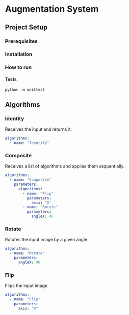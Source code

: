 # Augmentation System

## Project Setup

### Prerequisites

### Installation

### How to run

#### Tests

```shell
python -m unittest
```

## Algorithms

### Identity

Receives the input and returns it.

```yaml
algorithms:
  - name: "Identity"
```

### Composite

Receives a list of algorithms and applies them sequentially.

```yaml
algorithms:
  - name: "Composite"
    parameters:
      algorithms:
        - name: "Flip"
          parameters:
            axis: "X"
        - name: "Rotate"
          parameters:
            angleX: 45
```

### Rotate

Rotates the input image by a given angle.

[//]: # (TODO: Describe the parameters in more details)

```yaml
algorithms:
  - name: "Rotate"
    parameters:
      angleX: 90
```

### Flip

Flips the input image.

[//]: # (TODO: Describe the parameters in more details)

```yaml
algorithms:
  - name: "Flip"
    parameters:
      axis: "X"
```

[//]: # (### Text Overlay)

[//]: # (### Contrast)

[//]: # (> Gain, Bias)

[//]: # (### Blur)

[//]: # (### Gamma Correction)

[//]: # (### Histogram Equalization)

